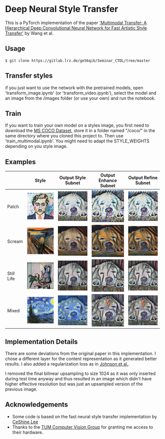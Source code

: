 # Deep Neural Style Transfer
This is a PyTorch implementation of the paper ['Multimodal Transfer: A Hierarchical Deep Convolutional Neural Network for Fast Artistic Style Transfer'](https://arxiv.org/abs/1612.01895) by Wang et al.

## Usage
```
$ git clone https://gitlab.lrz.de/ge56qib/Seminar_CTDL/tree/master
```

## Transfer styles
if you just want to use the network with the pretrained models, open 'transform_image.ipynb' (or 'transform_video.ipynb'), select the model and an image from the /images folder (or use your own) and run the notebook.

## Train
If you want to train your own model on a styles image, you first need to download the [MS COCO Dataset](http://cocodataset.org/#download), store it in a folder named "/coco/" in the same directory where you cloned this project to. Then use 'train_multimodal.ipynb'. You might need to adapt the STYLE_WEIGHTS depending on you style image.

## Examples
|    | Style | Output Style Subnet | Output Enhance Subnet | Output Refine Subnet |
|----|-------|---------------|---------------|----------------|
|Patch|<img src='styles/patch.jpg' width='256px'>|<img src='generated_images/multimodal_patch_256.jpg' width='256px'>|<img src='generated_images/multimodal_patch_512.jpg' width='256px'>|<img src='generated_images/multimodal_patch_1024.jpg' width='256px'>|
|Scream|<img src='styles/scream.jpg' width='256px'>|<img src='generated_images/multimodal_scream_256.jpg' width='256px'>|<img src='generated_images/multimodal_scream_512.jpg' width='256px'>|<img src='generated_images/multimodal_scream_1024.jpg' width='256px'>|
|Still Life|<img src='styles/still_life_with_skull.jpg' width='256px'>|<img src='generated_images/multimodal_still_life_256.jpg' width='256px'>|<img src='generated_images/multimodal_still_life_512.jpg' width='256px'>|<img src='generated_images/multimodal_still_life_1024.jpg' width='256px'>|
|Mixed|<img src='styles/starry_night.jpg' width='256px'>|<img src='generated_images/multimodal_mixed_still_life_starry_night_256.jpg' width='256px'>|<img src='generated_images/multimodal_mixed_still_life_starry_night_512.jpg' width='256px'>|<img src='generated_images/multimodal_mixed_still_life_starry_night_1024.jpg' width='256px'>|

## Implementation Details
There are some deviations from the original paper in this implementation. I chose a different layer for the content representation as it generated better results. I also added a regularization loss as in [Johnson et al.](https://arxiv.org/abs/1603.08155). 

I removed the final bilinear upsampling to size 1024 as it was only inserted during test time anyway and thus resulted in an image which didn't have higher effective resolution but was just an upsampled version of the previous image.

## Acknowledgements
- Some code is based on the fast neural style transfer implementation by [CeShine Lee](https://github.com/ceshine/fast-neural-style)
- Thanks to the [TUM Computer Vision Group](https://vision.in.tum.de/) for granting me access to their hardware.

